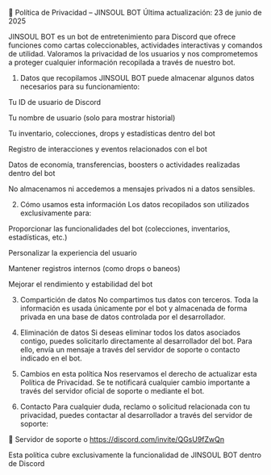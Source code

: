 📜 Política de Privacidad – JINSOUL BOT
Última actualización: 23 de junio de 2025

JINSOUL BOT es un bot de entretenimiento para Discord que ofrece funciones como cartas coleccionables, actividades interactivas y comandos de utilidad. Valoramos la privacidad de los usuarios y nos comprometemos a proteger cualquier información recopilada a través de nuestro bot.

1. Datos que recopilamos
JINSOUL BOT puede almacenar algunos datos necesarios para su funcionamiento:

Tu ID de usuario de Discord

Tu nombre de usuario (solo para mostrar historial)

Tu inventario, colecciones, drops y estadísticas dentro del bot

Registro de interacciones y eventos relacionados con el bot

Datos de economía, transferencias, boosters o actividades realizadas dentro del bot

No almacenamos ni accedemos a mensajes privados ni a datos sensibles.

2. Cómo usamos esta información
Los datos recopilados son utilizados exclusivamente para:

Proporcionar las funcionalidades del bot (colecciones, inventarios, estadísticas, etc.)

Personalizar la experiencia del usuario

Mantener registros internos (como drops o baneos)

Mejorar el rendimiento y estabilidad del bot

3. Compartición de datos
No compartimos tus datos con terceros. Toda la información es usada únicamente por el bot y almacenada de forma privada en una base de datos controlada por el desarrollador.

4. Eliminación de datos
Si deseas eliminar todos los datos asociados contigo, puedes solicitarlo directamente al desarrollador del bot. Para ello, envía un mensaje a través del servidor de soporte o contacto indicado en el bot.

5. Cambios en esta política
Nos reservamos el derecho de actualizar esta Política de Privacidad. Se te notificará cualquier cambio importante a través del servidor oficial de soporte o mediante el bot.

6. Contacto
Para cualquier duda, reclamo o solicitud relacionada con tu privacidad, puedes contactar al desarrollador a través del servidor de soporte:

🔗 Servidor de soporte
o https://discord.com/invite/QGsU9fZwQn

Esta política cubre exclusivamente la funcionalidad de JINSOUL BOT dentro de Discord
